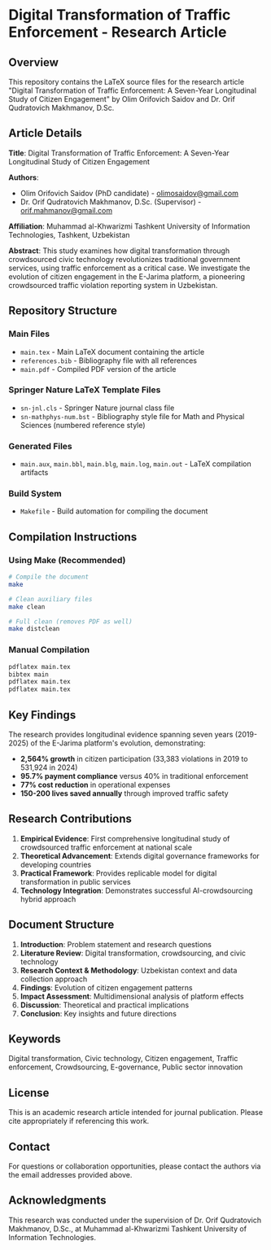 # Digital Transformation of Traffic Enforcement - Research Article

## Overview
This repository contains the LaTeX source files for the research article "Digital Transformation of Traffic Enforcement: A Seven-Year Longitudinal Study of Citizen Engagement" by Olim Orifovich Saidov and Dr. Orif Qudratovich Makhmanov, D.Sc.

## Article Details

**Title**: Digital Transformation of Traffic Enforcement: A Seven-Year Longitudinal Study of Citizen Engagement

**Authors**: 
- Olim Orifovich Saidov (PhD candidate) - olimosaidov@gmail.com
- Dr. Orif Qudratovich Makhmanov, D.Sc. (Supervisor) - orif.mahmanov@gmail.com

**Affiliation**: Muhammad al-Khwarizmi Tashkent University of Information Technologies, Tashkent, Uzbekistan

**Abstract**: This study examines how digital transformation through crowdsourced civic technology revolutionizes traditional government services, using traffic enforcement as a critical case. We investigate the evolution of citizen engagement in the E-Jarima platform, a pioneering crowdsourced traffic violation reporting system in Uzbekistan.

## Repository Structure

### Main Files
- `main.tex` - Main LaTeX document containing the article
- `references.bib` - Bibliography file with all references
- `main.pdf` - Compiled PDF version of the article

### Springer Nature LaTeX Template Files
- `sn-jnl.cls` - Springer Nature journal class file
- `sn-mathphys-num.bst` - Bibliography style file for Math and Physical Sciences (numbered reference style)

### Generated Files
- `main.aux`, `main.bbl`, `main.blg`, `main.log`, `main.out` - LaTeX compilation artifacts

### Build System
- `Makefile` - Build automation for compiling the document

## Compilation Instructions

### Using Make (Recommended)
```bash
# Compile the document
make

# Clean auxiliary files
make clean

# Full clean (removes PDF as well)
make distclean
```

### Manual Compilation
```bash
pdflatex main.tex
bibtex main
pdflatex main.tex
pdflatex main.tex
```

## Key Findings

The research provides longitudinal evidence spanning seven years (2019-2025) of the E-Jarima platform's evolution, demonstrating:

- **2,564% growth** in citizen participation (33,383 violations in 2019 to 531,924 in 2024)
- **95.7% payment compliance** versus 40% in traditional enforcement
- **77% cost reduction** in operational expenses
- **150-200 lives saved annually** through improved traffic safety

## Research Contributions

1. **Empirical Evidence**: First comprehensive longitudinal study of crowdsourced traffic enforcement at national scale
2. **Theoretical Advancement**: Extends digital governance frameworks for developing countries
3. **Practical Framework**: Provides replicable model for digital transformation in public services
4. **Technology Integration**: Demonstrates successful AI-crowdsourcing hybrid approach

## Document Structure

1. **Introduction**: Problem statement and research questions
2. **Literature Review**: Digital transformation, crowdsourcing, and civic technology
3. **Research Context & Methodology**: Uzbekistan context and data collection approach
4. **Findings**: Evolution of citizen engagement patterns
5. **Impact Assessment**: Multidimensional analysis of platform effects
6. **Discussion**: Theoretical and practical implications
7. **Conclusion**: Key insights and future directions

## Keywords
Digital transformation, Civic technology, Citizen engagement, Traffic enforcement, Crowdsourcing, E-governance, Public sector innovation

## License
This is an academic research article intended for journal publication. Please cite appropriately if referencing this work.

## Contact
For questions or collaboration opportunities, please contact the authors via the email addresses provided above.

## Acknowledgments
This research was conducted under the supervision of Dr. Orif Qudratovich Makhmanov, D.Sc., at Muhammad al-Khwarizmi Tashkent University of Information Technologies.